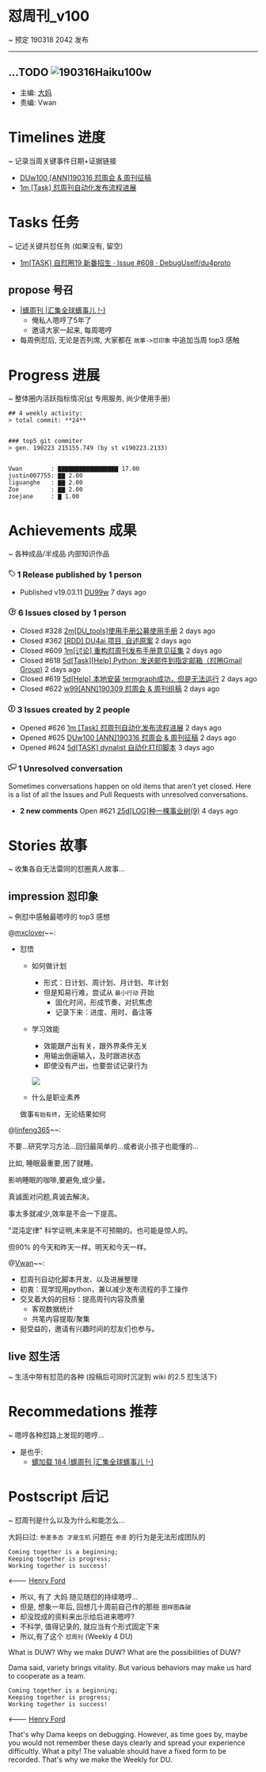 # 怼周刊_v100
~ 预定 190318 2042 发布

-----------------------------------------

...TODO
![190316Haiku100w](DU100w_poem.jpeg)
-----------------------------------------

- 主编: [大妈](http://du.zoomquiet.io/2014-02/ac0-zq/)
- 责编: Vwan


# Timelines 进度 
~ 记录当周关键事件日期+证据链接

- [DUw100 [ANN]190316 怼周会 & 周刊征稿](https://github.com/DebugUself/du4proto/issues/625)
- [1m [Task] 怼周刊自动化发布流程进展](https://github.com/DebugUself/du4proto/issues/626)

# Tasks 任务 
~ 记述关键共怼任务 (如果没有, 留空)

- [1m[TASK] 自怼圈19 新番招生 · Issue #608 · DebugUself/du4proto](https://github.com/DebugUself/du4proto/issues/608)

## propose 号召

- [|蠎周刊 |汇集全球蠎事儿 !-)](http://weekly.pychina.org/archives.html)
    + 俺私人嗯哼了5年了
    + 邀请大家一起来, 每周嗯哼
- 每周例怼后, 无论是否列席, 大家都在 `故事->怼印象` 中追加当周 top3 感触


# Progress 进展 
~ 整体圈内活跃指标情况([st](https://github.com/DebugUself/du4proto/tree/DU_tools/st) 专用服务, 尚少使用手册)

    ## 4 weekly activity:
    > total commit: **24**
    
    
    ### top5 git commiter
    > gen. 190223 215155.749 (by st v190223.2133)
    
    
    Vwan        : ▇▇▇▇▇▇▇▇▇▇▇▇▇▇▇▇▇ 17.00
    justin007755: ▇▇ 2.00 
    liguanghe   : ▇▇ 2.00 
    Zoe         : ▇▇ 2.00 
    zoejane     : ▇ 1.00 





# Achievements 成果 
~ 各种成品/半成品 内部知识作品

<div class="pulse-sections">
      <div id="releases" class="pulse-section">
    <h3 class="conversation-list-heading" id="published-releases">
      <span class="inner">
        <svg class="octicon octicon-tag" viewBox="0 0 14 16" version="1.1" width="14" height="16" aria-hidden="true"><path fill-rule="evenodd" d="M7.73 1.73C7.26 1.26 6.62 1 5.96 1H3.5C2.13 1 1 2.13 1 3.5v2.47c0 .66.27 1.3.73 1.77l6.06 6.06c.39.39 1.02.39 1.41 0l4.59-4.59a.996.996 0 0 0 0-1.41L7.73 1.73zM2.38 7.09c-.31-.3-.47-.7-.47-1.13V3.5c0-.88.72-1.59 1.59-1.59h2.47c.42 0 .83.16 1.13.47l6.14 6.13-4.73 4.73-6.13-6.15zM3.01 3h2v2H3V3h.01z"></path></svg>
        <span class="text-emphasized">1</span> Release
        published by <span class="text-emphasized">1</span> person
      </span>
    </h3>
    <ul class="simple-conversation-list varied-states">
      <li>
        <span class="State State--green">Published</span>
        <span class="num">v19.03.11</span>
        <a href="/DebugUself/du4proto/releases/tag/v19.03.11" class="title">DU99w</a>
        <relative-time datetime="2019-03-11T15:17:44Z" title="2019年3月11日 GMT+8 下午11:17">7 days ago</relative-time>
      </li>
    </ul>
</div>
 <div id="issues" class="pulse-section">
    <h3 class="conversation-list-heading" id="closed-issues">
      <span class="inner">
        <svg class="octicon octicon-issue-closed" viewBox="0 0 16 16" version="1.1" width="16" height="16" aria-hidden="true"><path fill-rule="evenodd" d="M7 10h2v2H7v-2zm2-6H7v5h2V4zm1.5 1.5l-1 1L12 9l4-4.5-1-1L12 7l-1.5-1.5zM8 13.7A5.71 5.71 0 0 1 2.3 8c0-3.14 2.56-5.7 5.7-5.7 1.83 0 3.45.88 4.5 2.2l.92-.92A6.947 6.947 0 0 0 8 1C4.14 1 1 4.14 1 8s3.14 7 7 7 7-3.14 7-7l-1.52 1.52c-.66 2.41-2.86 4.19-5.48 4.19v-.01z"></path></svg>
        <span class="text-emphasized">6</span> Issues
        closed by <span class="text-emphasized">1</span> person
      </span>
    </h3>
    <ul class="simple-conversation-list varied-states">
      <li>
        <span class="State State--red">Closed</span>
        <span class="num">#328</span>
        <a href="/DebugUself/du4proto/issues/328" class="title">2m[DU_tools]使用手册公募使用手册</a>
        <relative-time datetime="2019-03-16T11:58:44Z" title="2019年3月16日 GMT+8 下午7:58">2 days ago</relative-time>
      </li>
      <li>
        <span class="State State--red">Closed</span>
        <span class="num">#362</span>
        <a href="/DebugUself/du4proto/issues/362" class="title">[RDD] DU4ai 项目, 自述原案</a>
        <relative-time datetime="2019-03-16T11:58:35Z" title="2019年3月16日 GMT+8 下午7:58">2 days ago</relative-time>
      </li>
      <li>
        <span class="State State--red">Closed</span>
        <span class="num">#609</span>
        <a href="/DebugUself/du4proto/issues/609" class="title">1m[讨论] 重构怼周刊发布手册意见征集</a>
        <relative-time datetime="2019-03-16T11:58:26Z" title="2019年3月16日 GMT+8 下午7:58">2 days ago</relative-time>
      </li>
      <li>
        <span class="State State--red">Closed</span>
        <span class="num">#618</span>
        <a href="/DebugUself/du4proto/issues/618" class="title">5d[Task][Help] Python: 发送邮件到指定邮箱（怼圈Gmail Group)</a>
        <relative-time datetime="2019-03-16T11:58:02Z" title="2019年3月16日 GMT+8 下午7:58">2 days ago</relative-time>
      </li>
      <li>
        <span class="State State--red">Closed</span>
        <span class="num">#619</span>
        <a href="/DebugUself/du4proto/issues/619" class="title">5d[Help] 本地安装 termgraph成功，但是无法运行</a>
        <relative-time datetime="2019-03-16T11:57:55Z" title="2019年3月16日 GMT+8 下午7:57">2 days ago</relative-time>
      </li>
      <li>
        <span class="State State--red">Closed</span>
        <span class="num">#622</span>
        <a href="/DebugUself/du4proto/issues/622" class="title">w99[ANN]190309 怼周会 &amp; 周刊组稿</a>
        <relative-time datetime="2019-03-16T11:57:35Z" title="2019年3月16日 GMT+8 下午7:57">2 days ago</relative-time>
      </li>
    </ul>
    <h3 class="conversation-list-heading" id="new-issues">
      <span class="inner">
        <svg class="octicon octicon-issue-opened" viewBox="0 0 14 16" version="1.1" width="14" height="16" aria-hidden="true"><path fill-rule="evenodd" d="M7 2.3c3.14 0 5.7 2.56 5.7 5.7s-2.56 5.7-5.7 5.7A5.71 5.71 0 0 1 1.3 8c0-3.14 2.56-5.7 5.7-5.7zM7 1C3.14 1 0 4.14 0 8s3.14 7 7 7 7-3.14 7-7-3.14-7-7-7zm1 3H6v5h2V4zm0 6H6v2h2v-2z"></path></svg>
        <span class="text-emphasized">3</span> Issues
        created by <span class="text-emphasized">2</span> people
      </span>
    </h3>
    <ul class="simple-conversation-list varied-states">
      <li>
        <span class="State State--green">Opened</span>
        <span class="num">#626</span>
        <a href="/DebugUself/du4proto/issues/626" class="title">1m [Task] 怼周刊自动化发布流程进展</a>
        <relative-time datetime="2019-03-16T08:01:43Z" title="2019年3月16日 GMT+8 下午4:01">2 days ago</relative-time>
      </li>
      <li>
        <span class="State State--green">Opened</span>
        <span class="num">#625</span>
        <a href="/DebugUself/du4proto/issues/625" class="title">DUw100 [ANN]190316 怼周会 &amp; 周刊征稿</a>
        <relative-time datetime="2019-03-16T05:07:31Z" title="2019年3月16日 GMT+8 下午1:07">2 days ago</relative-time>
      </li>
      <li>
        <span class="State State--green">Opened</span>
        <span class="num">#624</span>
        <a href="/DebugUself/du4proto/issues/624" class="title">5d[TASK] dynalist 自动化打印脚本</a>
        <relative-time datetime="2019-03-15T07:32:54Z" title="2019年3月15日 GMT+8 下午3:32">3 days ago</relative-time>
      </li>
    </ul>
</div>
   <div id="active_discussions" class="pulse-section">
  <h3 class="conversation-list-heading">
    <span class="inner">
      <svg class="octicon octicon-comment-discussion" viewBox="0 0 16 16" version="1.1" width="16" height="16" aria-hidden="true"><path fill-rule="evenodd" d="M15 1H6c-.55 0-1 .45-1 1v2H1c-.55 0-1 .45-1 1v6c0 .55.45 1 1 1h1v3l3-3h4c.55 0 1-.45 1-1V9h1l3 3V9h1c.55 0 1-.45 1-1V2c0-.55-.45-1-1-1zM9 11H4.5L3 12.5V11H1V5h4v3c0 .55.45 1 1 1h3v2zm6-3h-2v1.5L11.5 8H6V2h9v6z"></path></svg>
      <span class="text-emphasized">1</span>
      Unresolved conversation
    </span>
  </h3>
  <p>
    Sometimes conversations happen on old items that aren’t yet closed.
    Here is a list of all the Issues and Pull Requests with unresolved
    conversations.
  </p>
  <ul class="simple-conversation-list varied-states">
    <li>
      <strong class="meta">2 new comments</strong>
      <span class="State State--green">Open</span>
      <span class="num">#621</span>
      <a href="https://github.com/DebugUself/du4proto/issues/621" class="title">25d[LOG]种一棵事业树(9)</a>
      <relative-time datetime="2019-03-14T06:44:13Z" title="2019年3月14日 GMT+8 下午2:44">4 days ago</relative-time>
    </li>
  </ul>
</div>
  </div>
      
# Stories 故事 
~ 收集各自无法雷同的怼圈真人故事...

## impression 怼印象 
~ 例怼中感触最嗯哼的 top3 感想

@[mxclover](https://github.com/DebugUself/du4proto/issues/625#issuecomment-473779021)~~:

 - 怼悟

     - 如何做计划
        - 形式：日计划、周计划、月计划、年计划
        - 但是知易行难，尝试从 `最小行动` 开始
            + 固化时间，形成节奏，对抗焦虑
            + 记录下来：进度、用时、备注等

    - 学习效能
        - 效能跟产出有关，跟外界条件无关
        - 用输出倒逼输入，及时跟进状态
        - 即使没有产出，也要尝试记录行为

        ![](https://ws1.sinaimg.cn/large/006tKfTcgy1g16w6eo0awj30go08cmx9.jpg)

    - 什么是职业素养
    
    做事`有始有终`，无论结果如何


@[linfeng365](https://github.com/DebugUself/du4proto/issues/625#issuecomment-473568727)~~:

不要...研究学习方法...回归最简单的...或者说小孩子也能懂的...

比如, 睡眠最重要,困了就睡。

影响睡眠的咖啡,要避免,或少量。

真诚面对问题,真诚去解决。

事太多就减少,效率是不会一下提高。

"混沌定律" 科学证明,未来是不可预期的。也可能是惊人的。

但90% 的今天和昨天一样。明天和今天一样。


@[Vwan](https://github.com/DebugUself/du4proto/issues/625#issuecomment-473537115)~~:

- 怼周刊自动化脚本开发、以及进展整理
- 初衷：现学现用python，兼以减少发布流程的手工操作
- 交叉着大妈的目标：提高周刊内容及质量
	- 客观数据统计
	- 共笔内容提取/聚集
- 挺受益的，邀请有兴趣时间的怼友们也参与。


## live 怼生活
~ 生活中带有怼范的各种 (投稿后可同时沉淀到 wiki 的2.5 怼生活下)



# Recommedations 推荐 
~ 嗯哼各种怼路上发现的嗯哼...

- 是也乎:
    + [蠎加载 184 |蠎周刊 |汇集全球蠎事儿 !-)](http://weekly.pychina.org/importpython/importpython-184.html)


# Postscript 后记 
~ 怼周刊是什么以及为什么和能怎么...

大妈曰过: `参差多态 才是生机`
问题在 `参差` 的行为是无法形成团队的

    Coming together is a beginning; 
    Keeping together is progress; 
    Working together is success!

<--- [Henry Ford](https://www.brainyquote.com/quotes/quotes/h/henryford121997.html)

- 所以, 有了 大妈 随见随怼的持续嗯哼...
- 但是, 想象一年后, 回想几十周前自己作的那些 `图样图森破` 
- 却没现成的资料来出示给后进来嗯哼?
- 不科学, 值得记录的, 就应当有个形式固定下来
- 所以,有了这个 `怼周刊` (Weekly 4 DU)

What is DUW?
Why we make DUW?
What are the possibilities of DUW?

Dama said, variety brings vitality.
But various behaviors may make us hard to cooperate as a team.

    Coming together is a beginning; 
    Keeping together is progress; 
    Working together is success!

<--- [Henry Ford](https://www.brainyquote.com/quotes/quotes/h/henryford121997.html)

That's why Dama keeps on debugging.
However, as time goes by, maybe you would not remember these days clearly and spread your experience difficultly.
What a pity!
The valuable should have a fixed form to be recorded.
That's why we make the Weekly for DU.

